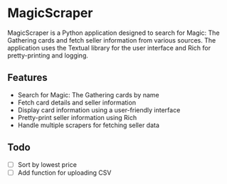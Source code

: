 # MagicScraper

MagicScraper is a Python application designed to search for Magic: The Gathering cards and fetch seller information from various sources. The application uses the Textual library for the user interface and Rich for pretty-printing and logging.

## Features

- Search for Magic: The Gathering cards by name
- Fetch card details and seller information
- Display card information using a user-friendly interface
- Pretty-print seller information using Rich
- Handle multiple scrapers for fetching seller data

## Todo

- [ ] Sort by lowest price
- [ ] Add function for uploading CSV  